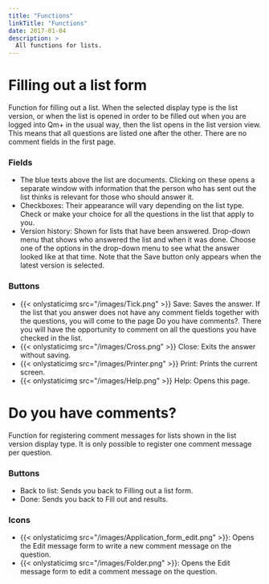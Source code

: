 ```yaml
---
title: "Functions"
linkTitle: "Functions"
date: 2017-01-04
description: >
  All functions for lists.
---
```

# Filling out a list form
Function for filling out a list. When the selected display type is the list version, or when the list is opened in order to be filled out when you are logged into Qm+ in the usual way, then the list opens in the list version view. This means that all questions are listed one after the other. There are no comment fields in the first page.

### Fields

- The blue texts above the list are documents. Clicking on these opens a separate window with information that the person who has sent out the list thinks is relevant for those who should answer it.
- Checkboxes: Their appearance will vary depending on the list type. Check or make your choice for all the questions in the list that apply to you.
- Version history: Shown for lists that have been answered. Drop-down menu that shows who answered the list and when it was done. Choose one of the options in the drop-down menu to see what the answer looked like at that time. Note that the Save button only appears when the latest version is selected.

### Buttons

- {{< onlystaticimg src="/images/Tick.png" >}} Save: Saves the answer. If the list that you answer does not have any comment fields together with the questions, you will come to the page Do you have comments?. There you will have the opportunity to comment on all the questions you have checked in the list.
- {{< onlystaticimg src="/images/Cross.png" >}} Close: Exits the answer without saving.
- {{< onlystaticimg src="/images/Printer.png" >}} Print: Prints the current screen.
- {{< onlystaticimg src="/images/Help.png" >}} Help: Opens this page.

# Do you have comments?
Function for registering comment messages for lists shown in the list version display type. It is only possible to register one comment message per question.

### Buttons

- Back to list: Sends you back to Filling out a list form.
- Done: Sends you back to Fill out and results.

### Icons

- {{< onlystaticimg src="/images/Application_form_edit.png" >}}: Opens the Edit message form to write a new comment message on the question.
- {{< onlystaticimg src="/images/Folder.png" >}}: Opens the Edit message form to edit a comment message on the question.